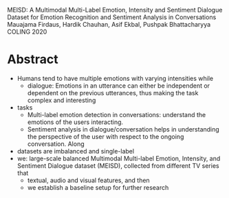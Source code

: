 MEISD: A Multimodal Multi-Label Emotion, Intensity and Sentiment Dialogue
  Dataset for Emotion Recognition and Sentiment Analysis in Conversations
Mauajama Firdaus, Hardik Chauhan, Asif Ekbal, Pushpak Bhattacharyya
COLING 2020

# Abstract

* Humans tend to have multiple emotions with varying intensities while
  * dialogue: Emotions in an utterance can either be independent or dependent
    on the previous utterances, thus making the task complex and interesting
* tasks
  * Multi-label emotion detection in conversations: understand the emotions of
    the users interacting. 
  * Sentiment analysis in dialogue/conversation helps in understanding the
    perspective of the user with respect to the ongoing conversation. Along
* datasets are imbalanced and single-label
* we: large-scale balanced Multimodal Multi-label Emotion, Intensity, and
  Sentiment Dialogue dataset (MEISD), collected from different TV series that
  * textual, audio and visual features, and then 
  * we establish a baseline setup for further research
